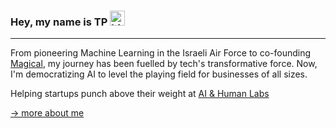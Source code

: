 ### Hey, my name is TP <img src="https://user-images.githubusercontent.com/1303154/88677602-1635ba80-d120-11ea-84d8-d263ba5fc3c0.gif" width="24px" alt="hi">

***

From pioneering Machine Learning in the Israeli Air Force to co-founding [Magical](http://magical.so/), my journey has been fuelled by tech's transformative force.
Now, I'm democratizing AI to level the playing field for businesses of all sizes.

Helping startups punch above their weight at [AI & Human Labs](https://aihumanlabs.com/)

[→ more about me](https://www.talperetz.com/)
